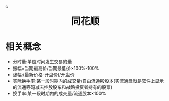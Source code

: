 c<div style = 'font-size:30;text-align: center;font-weight:bolder '>同花顺</div>


# 相关概念
- 分时量:单位时间发生交易的量
- 振幅=当期最高价/当期最低价×100%-100%
- 涨幅:(最新价格-开盘价)/开盘价
- 实际换手率:某一段时期内的成交量/自由流通股股本(实流通盘就是软件上显示的流通筹码减去控股股东和战略投资者持有的股票)
- 换手率:某一段时期内的成交量/流通股本×100%





